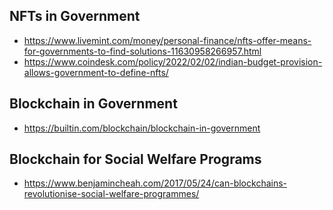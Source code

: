 ## NFTs in Government
- https://www.livemint.com/money/personal-finance/nfts-offer-means-for-governments-to-find-solutions-11630958266957.html
- https://www.coindesk.com/policy/2022/02/02/indian-budget-provision-allows-government-to-define-nfts/

## Blockchain in Government
- https://builtin.com/blockchain/blockchain-in-government

## Blockchain for Social Welfare Programs
- https://www.benjamincheah.com/2017/05/24/can-blockchains-revolutionise-social-welfare-programmes/
